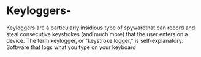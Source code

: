 # Keyloggers-
Keyloggers are a particularly insidious type of spywarethat can record and steal consecutive keystrokes (and much more) that the user enters on a device. The term keylogger, or "keystroke logger," is self-explanatory: Software that logs what you type on your keyboard
